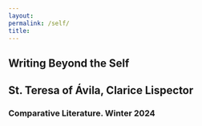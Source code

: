 ```yaml
--- 
layout: 
permalink: /self/
title:
---
```


<link rel="stylesheet" href="https://unpkg.com/tachyons@4.12.0/css/tachyons.min.css"/>
<article class="vh-100 dt w-100 bg-hot-pink">
  <div class="dtc v-mid tc gold ph3 ph4-l">
    <h1 class="f6 f2-m f-subheadline-l fw6 tc helvetica">Writing Beyond the Self</h1>
    <h2 class="f5 f2-m f-subheadline-l white fw5 tc garamond">St. Teresa of Ávila, Clarice Lispector</h2>
            <h3 class="f2 fw7 ttu tracked lh-title mt0 mb3 avenir">Comparative Literature. Winter 2024</h3>
  </div>
</article>
